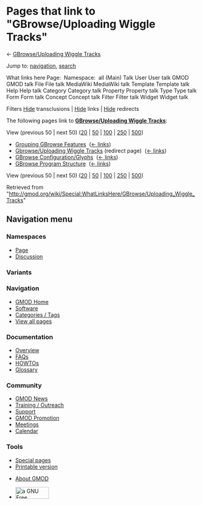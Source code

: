 <div id="mw-page-base" class="noprint">

</div>

<div id="mw-head-base" class="noprint">

</div>

<div id="content" class="mw-body" role="main">

<span id="top"></span>

<div id="mw-js-message" style="display:none;">

</div>



# <span dir="auto">Pages that link to "GBrowse/Uploading Wiggle Tracks"</span>

<div id="bodyContent">

<div id="contentSub">

← [GBrowse/Uploading Wiggle
Tracks](/wiki/GBrowse/Uploading_Wiggle_Tracks "GBrowse/Uploading Wiggle Tracks")

</div>

<div id="jump-to-nav" class="mw-jump">

Jump to: [navigation](#mw-navigation), [search](#p-search)

</div>

<div id="mw-content-text">

What links here Page:  Namespace:  all (Main) Talk User User talk GMOD
GMOD talk File File talk MediaWiki MediaWiki talk Template Template talk
Help Help talk Category Category talk Property Property talk Type Type
talk Form Form talk Concept Concept talk Filter Filter talk Widget
Widget talk

Filters
[Hide](/mediawiki/index.php?title=Special:WhatLinksHere/GBrowse/Uploading_Wiggle_Tracks&hidetrans=1 "Special:WhatLinksHere/GBrowse/Uploading Wiggle Tracks")
transclusions \|
[Hide](/mediawiki/index.php?title=Special:WhatLinksHere/GBrowse/Uploading_Wiggle_Tracks&hidelinks=1 "Special:WhatLinksHere/GBrowse/Uploading Wiggle Tracks")
links \|
[Hide](/mediawiki/index.php?title=Special:WhatLinksHere/GBrowse/Uploading_Wiggle_Tracks&hideredirs=1 "Special:WhatLinksHere/GBrowse/Uploading Wiggle Tracks")
redirects

The following pages link to **[GBrowse/Uploading Wiggle
Tracks](/wiki/GBrowse/Uploading_Wiggle_Tracks "GBrowse/Uploading Wiggle Tracks")**:

View (previous 50 \| next 50)
([20](/mediawiki/index.php?title=Special:WhatLinksHere/GBrowse/Uploading_Wiggle_Tracks&limit=20 "Special:WhatLinksHere/GBrowse/Uploading Wiggle Tracks")
\|
[50](/mediawiki/index.php?title=Special:WhatLinksHere/GBrowse/Uploading_Wiggle_Tracks&limit=50 "Special:WhatLinksHere/GBrowse/Uploading Wiggle Tracks")
\|
[100](/mediawiki/index.php?title=Special:WhatLinksHere/GBrowse/Uploading_Wiggle_Tracks&limit=100 "Special:WhatLinksHere/GBrowse/Uploading Wiggle Tracks")
\|
[250](/mediawiki/index.php?title=Special:WhatLinksHere/GBrowse/Uploading_Wiggle_Tracks&limit=250 "Special:WhatLinksHere/GBrowse/Uploading Wiggle Tracks")
\|
[500](/mediawiki/index.php?title=Special:WhatLinksHere/GBrowse/Uploading_Wiggle_Tracks&limit=500 "Special:WhatLinksHere/GBrowse/Uploading Wiggle Tracks"))

- [Grouping GBrowse
  Features](/wiki/Grouping_GBrowse_Features "Grouping GBrowse Features")
  ‎ <span class="mw-whatlinkshere-tools">([←
  links](/mediawiki/index.php?title=Special:WhatLinksHere&target=Grouping+GBrowse+Features "Special:WhatLinksHere"))</span>
- [Gbrowse/Uploading Wiggle
  Tracks](/mediawiki/index.php?title=Gbrowse/Uploading_Wiggle_Tracks&redirect=no "Gbrowse/Uploading Wiggle Tracks")
  (redirect page) ‎ <span class="mw-whatlinkshere-tools">([←
  links](/mediawiki/index.php?title=Special:WhatLinksHere&target=Gbrowse%2FUploading+Wiggle+Tracks "Special:WhatLinksHere"))</span>
- [GBrowse
  Configuration/Glyphs](/wiki/GBrowse_Configuration/Glyphs "GBrowse Configuration/Glyphs")
  ‎ <span class="mw-whatlinkshere-tools">([←
  links](/mediawiki/index.php?title=Special:WhatLinksHere&target=GBrowse+Configuration%2FGlyphs "Special:WhatLinksHere"))</span>
- [GBrowse Program
  Structure](/wiki/GBrowse_Program_Structure "GBrowse Program Structure")
  ‎ <span class="mw-whatlinkshere-tools">([←
  links](/mediawiki/index.php?title=Special:WhatLinksHere&target=GBrowse+Program+Structure "Special:WhatLinksHere"))</span>

View (previous 50 \| next 50)
([20](/mediawiki/index.php?title=Special:WhatLinksHere/GBrowse/Uploading_Wiggle_Tracks&limit=20 "Special:WhatLinksHere/GBrowse/Uploading Wiggle Tracks")
\|
[50](/mediawiki/index.php?title=Special:WhatLinksHere/GBrowse/Uploading_Wiggle_Tracks&limit=50 "Special:WhatLinksHere/GBrowse/Uploading Wiggle Tracks")
\|
[100](/mediawiki/index.php?title=Special:WhatLinksHere/GBrowse/Uploading_Wiggle_Tracks&limit=100 "Special:WhatLinksHere/GBrowse/Uploading Wiggle Tracks")
\|
[250](/mediawiki/index.php?title=Special:WhatLinksHere/GBrowse/Uploading_Wiggle_Tracks&limit=250 "Special:WhatLinksHere/GBrowse/Uploading Wiggle Tracks")
\|
[500](/mediawiki/index.php?title=Special:WhatLinksHere/GBrowse/Uploading_Wiggle_Tracks&limit=500 "Special:WhatLinksHere/GBrowse/Uploading Wiggle Tracks"))

</div>

<div class="printfooter">

Retrieved from
"<http://gmod.org/wiki/Special:WhatLinksHere/GBrowse/Uploading_Wiggle_Tracks>"

</div>

<div id="catlinks" class="catlinks catlinks-allhidden">

</div>

<div class="visualClear">

</div>

</div>

</div>

<div id="mw-navigation">

## Navigation menu

<div id="mw-head">



<div id="left-navigation">

<div id="p-namespaces" class="vectorTabs" role="navigation"
aria-labelledby="p-namespaces-label">

### Namespaces

- <span id="ca-nstab-main"><a href="/wiki/GBrowse/Uploading_Wiggle_Tracks" accesskey="c"
  title="View the content page [c]">Page</a></span>
- <span id="ca-talk"><a
  href="/mediawiki/index.php?title=Talk:GBrowse/Uploading_Wiggle_Tracks&amp;action=edit&amp;redlink=1"
  accesskey="t"
  title="Discussion about the content page [t]">Discussion</a></span>

</div>

<div id="p-variants" class="vectorMenu emptyPortlet" role="navigation"
aria-labelledby="p-variants-label">

### 

### Variants[](#)

<div class="menu">

</div>

</div>

</div>

<div id="right-navigation">





</div>



</div>

</div>

</div>

<div id="mw-panel">

<div id="p-logo" role="banner">

<a href="/wiki/Main_Page"
style="background-image: url(http://gmod.org/images/GMOD-cogs.png);"
title="Visit the main page"></a>

</div>

<div id="p-Navigation" class="portal" role="navigation"
aria-labelledby="p-Navigation-label">

### Navigation

<div class="body">

- <span id="n-GMOD-Home">[GMOD Home](/wiki/Main_Page)</span>
- <span id="n-Software">[Software](/wiki/GMOD_Components)</span>
- <span id="n-Categories-.2F-Tags">[Categories /
  Tags](/wiki/Categories)</span>
- <span id="n-View-all-pages">[View all
  pages](/wiki/Special:AllPages)</span>

</div>

</div>

<div id="p-Documentation" class="portal" role="navigation"
aria-labelledby="p-Documentation-label">

### Documentation

<div class="body">

- <span id="n-Overview">[Overview](/wiki/Overview)</span>
- <span id="n-FAQs">[FAQs](/wiki/Category:FAQ)</span>
- <span id="n-HOWTOs">[HOWTOs](/wiki/Category:HOWTO)</span>
- <span id="n-Glossary">[Glossary](/wiki/Glossary)</span>

</div>

</div>

<div id="p-Community" class="portal" role="navigation"
aria-labelledby="p-Community-label">

### Community

<div class="body">

- <span id="n-GMOD-News">[GMOD News](/wiki/GMOD_News)</span>
- <span id="n-Training-.2F-Outreach">[Training /
  Outreach](/wiki/Training_and_Outreach)</span>
- <span id="n-Support">[Support](/wiki/Support)</span>
- <span id="n-GMOD-Promotion">[GMOD
  Promotion](/wiki/GMOD_Promotion)</span>
- <span id="n-Meetings">[Meetings](/wiki/Meetings)</span>
- <span id="n-Calendar">[Calendar](/wiki/Calendar)</span>

</div>

</div>

<div id="p-tb" class="portal" role="navigation"
aria-labelledby="p-tb-label">

### Tools

<div class="body">

- <span id="t-specialpages"><a href="/wiki/Special:SpecialPages" accesskey="q"
  title="A list of all special pages [q]">Special pages</a></span>
- <span id="t-print"><a
  href="/mediawiki/index.php?title=Special:WhatLinksHere/GBrowse/Uploading_Wiggle_Tracks&amp;printable=yes"
  rel="alternate" accesskey="p"
  title="Printable version of this page [p]">Printable version</a></span>

</div>

</div>

</div>

</div>

<div id="footer" role="contentinfo">

- <span id="footer-places-about">[About
  GMOD](/wiki/GMOD:About "GMOD:About")</span>

<!-- -->

- <span id="footer-copyrightico">[<img src="http://www.gnu.org/graphics/gfdl-logo-small.png" width="88"
  height="31" alt="a GNU Free Documentation License" />](http://www.gnu.org/licenses/fdl-1.3.html)</span>




</div>

